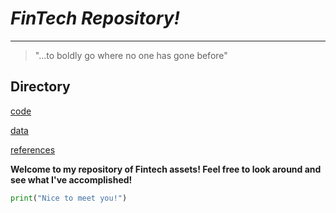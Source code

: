 # *FinTech Repository!*
---

> "...to boldly go where no one has gone before" 

## Directory

[code](code)

[data](data)

[references](references)

**Welcome to my repository of Fintech assets!  Feel free to look around and see what I've accomplished!**

```python
print("Nice to meet you!")
```